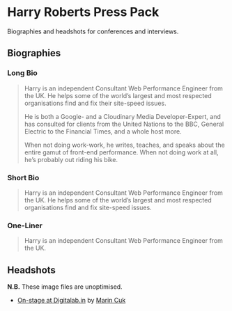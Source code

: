 # Harry Roberts Press Pack

Biographies and headshots for conferences and interviews.

## Biographies

### Long Bio

> Harry is an independent Consultant Web Performance Engineer from the UK. He
> helps some of the world’s largest and most respected organisations find and
> fix their site-speed issues.
>
> He is both a Google- and a Cloudinary Media Developer-Expert, and has
> consulted for clients from the United Nations to the BBC, General Electric to
> the Financial Times, and a whole host more.
>
> When not doing work-work, he writes, teaches, and speaks about the entire
> gamut of front-end performance. When not doing work at all, he’s probably out
> riding his bike.

### Short Bio

> Harry is an independent Consultant Web Performance Engineer from the UK. He
> helps some of the world’s largest and most respected organisations find and
> fix site-speed issues.

### One-Liner

> Harry is an independent Consultant Web Performance Engineer from the UK.

## Headshots

**N.B.** These image files are unoptimised.

* [On-stage at Digitalab.in](https://github.com/csswizardry/press/blob/master/files/digitalab.in.jpg) by [Marin Cuk](https://www.facebook.com/mcveventography/)
